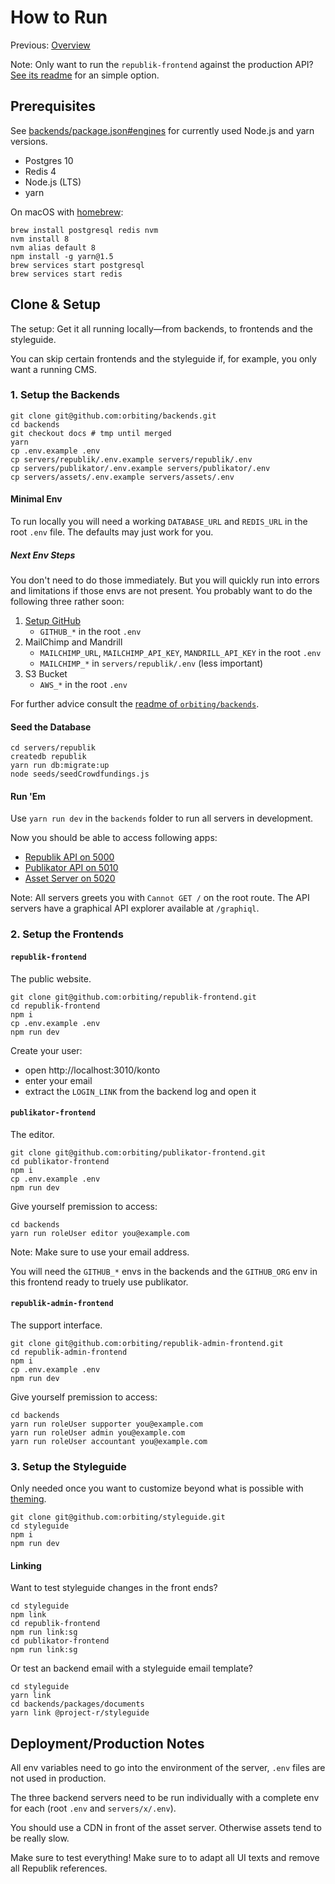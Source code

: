 # How to Run

Previous: [Overview](./overview.md)

Note: Only want to run the `republik-frontend` against the production API? [See its readme](https://github.com/orbiting/republik-frontend) for an simple option.

## Prerequisites

See [backends/package.json#engines](https://github.com/orbiting/backends/blob/master/package.json) for currently used Node.js and yarn versions.

- Postgres 10
- Redis 4
- Node.js (LTS)
- yarn

On macOS with [homebrew](https://brew.sh/):
```
brew install postgresql redis nvm
nvm install 8
nvm alias default 8
npm install -g yarn@1.5
brew services start postgresql
brew services start redis
```

## Clone & Setup

The setup: Get it all running locally—from backends, to frontends and the styleguide.

You can skip certain frontends and the styleguide if, for example, you only want a running CMS.

### 1. Setup the Backends

```
git clone git@github.com:orbiting/backends.git
cd backends
git checkout docs # tmp until merged
yarn
cp .env.example .env
cp servers/republik/.env.example servers/republik/.env
cp servers/publikator/.env.example servers/publikator/.env
cp servers/assets/.env.example servers/assets/.env
```

#### Minimal Env 

To run locally you will need a working `DATABASE_URL` and `REDIS_URL` in the root `.env` file. The defaults may just work for you.

##### Next Env Steps

You don't need to do those immediately. But you will quickly run into errors and limitations if those envs are not present. You probably want to do the following three rather soon:

1. [Setup GitHub](https://github.com/orbiting/backends/tree/master/servers/publikator#github) 
    - `GITHUB_*` in the root `.env`
2. MailChimp and Mandrill
    - `MAILCHIMP_URL`, `MAILCHIMP_API_KEY`, `MANDRILL_API_KEY` in the root `.env`
    - `MAILCHIMP_*` in `servers/republik/.env` (less important)
3. S3 Bucket
    - `AWS_*` in the root `.env`

For further advice consult the [readme of `orbiting/backends`](https://github.com/orbiting/backends#envs).

#### Seed the Database

```
cd servers/republik
createdb republik
yarn run db:migrate:up
node seeds/seedCrowdfundings.js
```

#### Run 'Em

Use `yarn run dev` in the `backends` folder to run all servers in development.

Now you should be able to access following apps:

- [Republik API on 5000](http://localhost:5000/graphiql)
- [Publikator API on 5010](http://localhost:5010/graphiql)
- [Asset Server on 5020](http://localhost:5020/)

Note: All servers greets you with `Cannot GET /` on the root route. The API servers have a graphical API explorer available at `/graphiql`.

### 2. Setup the Frontends 

#### `republik-frontend`

The public website.

```
git clone git@github.com:orbiting/republik-frontend.git
cd republik-frontend
npm i
cp .env.example .env
npm run dev
```

Create your user:
- open http://localhost:3010/konto
- enter your email
- extract the `LOGIN_LINK` from the backend log and open it

#### `publikator-frontend`

The editor.

```
git clone git@github.com:orbiting/publikator-frontend.git
cd publikator-frontend
npm i
cp .env.example .env
npm run dev
```

Give yourself premission to access:

```
cd backends
yarn run roleUser editor you@example.com
```

Note: Make sure to use your email address.

You will need the `GITHUB_*` envs in the backends and the `GITHUB_ORG` env in this frontend ready to truely use publikator.

#### `republik-admin-frontend`

The support interface.

```
git clone git@github.com:orbiting/republik-admin-frontend.git
cd republik-admin-frontend
npm i
cp .env.example .env
npm run dev
```

Give yourself premission to access:

```
cd backends
yarn run roleUser supporter you@example.com
yarn run roleUser admin you@example.com
yarn run roleUser accountant you@example.com
```

### 3. Setup the Styleguide

Only needed once you want to customize beyond what is possible with [theming](https://github.com/orbiting/styleguide#theming).

```
git clone git@github.com:orbiting/styleguide.git
cd styleguide
npm i
npm run dev
```

#### Linking

Want to test styleguide changes in the front ends?

```
cd styleguide
npm link
cd republik-frontend
npm run link:sg
cd publikator-frontend
npm run link:sg
```

Or test an backend email with a styleguide email template?

```
cd styleguide
yarn link
cd backends/packages/documents
yarn link @project-r/styleguide
```

## Deployment/Production Notes

All env variables need to go into the environment of the server, `.env` files are not used in production.

The three backend servers need to be run individually with a complete env for each (root `.env` and `servers/x/.env`).

You should use a CDN in front of the asset server. Otherwise assets tend to be really slow.

Make sure to test everything! Make sure to to adapt all UI texts and remove all Republik references.
